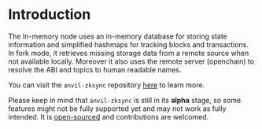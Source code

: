 # Introduction

The In-memory node uses an in-memory database for storing state information and simplified hashmaps for tracking blocks and transactions. 
In fork mode, it retrieves missing storage data from a remote source when not available locally.
Moreover it also uses the remote server (openchain) to resolve the ABI and topics to human readable names.

You can visit the `anvil-zksync` repository [here](https://github.com/matter-labs/anvil-zksync) to learn more.

Please keep in mind that `anvil-zksync` is still in its **alpha** stage, so some features might not be fully supported yet and may not work as fully intended. 
It is [open-sourced](https://github.com/matter-labs/anvil-zksync) and contributions are welcomed.